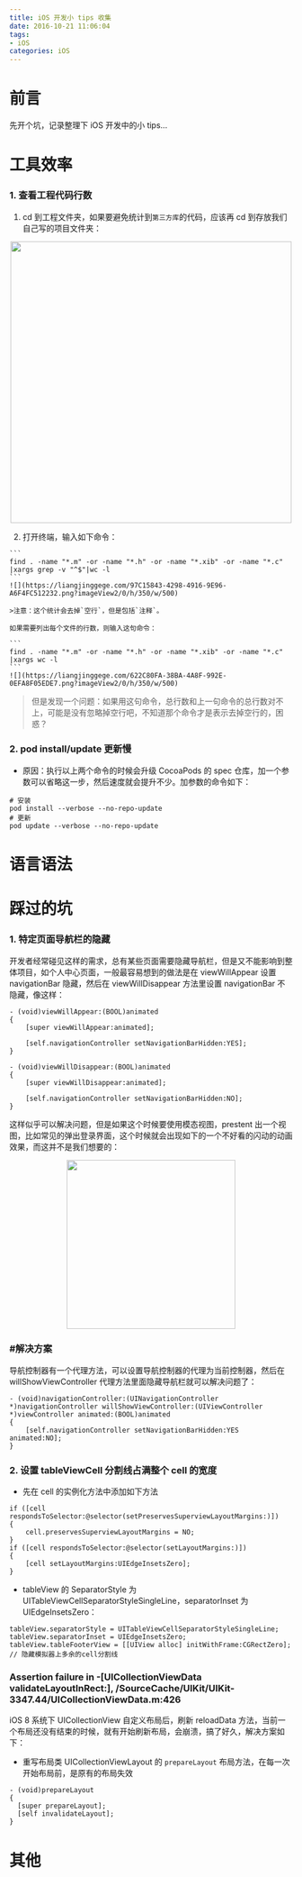 ```yaml
---
title: iOS 开发小 tips 收集
date: 2016-10-21 11:06:04
tags:
- iOS
categories: iOS
---
```

# 前言
先开个坑，记录整理下 iOS 开发中的小 tips...

# 工具效率
### 1. 查看工程代码行数
1. cd 到工程文件夹，如果要避免统计到`第三方库`的代码，应该再 cd 到存放我们自己写的项目文件夹：

<div >
<center>
    <img src="https://liangjinggege.com/4C26F715-EADD-4C10-AA6F-8953C0726C60.png?imageView2/0/h/350" width="500px" >
    </center>
</div>

2. 打开终端，输入如下命令：
<!-- more -->
	```
	find . -name "*.m" -or -name "*.h" -or -name "*.xib" -or -name "*.c" |xargs grep -v "^$"|wc -l 
	```
	![](https://liangjinggege.com/97C15843-4298-4916-9E96-A6F4FC512232.png?imageView2/0/h/350/w/500)
	
	>注意：这个统计会去掉`空行`，但是包括`注释`。
	
	如果需要列出每个文件的行数，则输入这句命令：
	
	```
	find . -name "*.m" -or -name "*.h" -or -name "*.xib" -or -name "*.c" |xargs wc -l   
	```
	![](https://liangjinggege.com/622C80FA-38BA-4A8F-992E-0EFA8F05EDE7.png?imageView2/0/h/350/w/500)
	
>但是发现一个问题：如果用这句命令，总行数和上一句命令的总行数对不上，可能是没有忽略掉空行吧，不知道那个命令才是表示去掉空行的，困惑？
	

### 2. pod install/update 更新慢
- 原因：执行以上两个命令的时候会升级 CocoaPods 的 spec 仓库，加一个参数可以省略这一步，然后速度就会提升不少。加参数的命令如下：

```
# 安装
pod install --verbose --no-repo-update
# 更新
pod update --verbose --no-repo-update

```

# 语言语法






# 踩过的坑
### 1. 特定页面导航栏的隐藏
开发者经常碰见这样的需求，总有某些页面需要隐藏导航栏，但是又不能影响到整体项目，如个人中心页面，一般最容易想到的做法是在 viewWillAppear 设置 navigationBar 隐藏，然后在 viewWillDisappear 方法里设置 navigationBar 不隐藏，像这样：

```
- (void)viewWillAppear:(BOOL)animated
{
    [super viewWillAppear:animated];
    
    [self.navigationController setNavigationBarHidden:YES];
}

- (void)viewWillDisappear:(BOOL)animated
{
    [super viewWillDisappear:animated];
    
    [self.navigationController setNavigationBarHidden:NO];
}
```

这样似乎可以解决问题，但是如果这个时候要使用模态视图，prestent 出一个视图，比如常见的弹出登录界面，这个时候就会出现如下的一个不好看的闪动的动画效果，而这并不是我们想要的：  

<div >
<center>
    <img src="https://liangjinggege.com/0914271803292uou.gif?imageView2/0/h/650" width="300px" >
    </center>
</div>

### **#解决方案**

导航控制器有一个代理方法，可以设置导航控制器的代理为当前控制器，然后在 willShowViewController 代理方法里面隐藏导航栏就可以解决问题了：

```
- (void)navigationController:(UINavigationController *)navigationController willShowViewController:(UIViewController *)viewController animated:(BOOL)animated
{
    [self.navigationController setNavigationBarHidden:YES animated:NO];
}
```

### 2. 设置 tableViewCell 分割线占满整个 cell 的宽度
* 先在 cell 的实例化方法中添加如下方法

```
if ([cell respondsToSelector:@selector(setPreservesSuperviewLayoutMargins:)])
{
    cell.preservesSuperviewLayoutMargins = NO;
}
if ([cell respondsToSelector:@selector(setLayoutMargins:)])
{
    [cell setLayoutMargins:UIEdgeInsetsZero];
}
```

* tableView 的 SeparatorStyle 为 UITableViewCellSeparatorStyleSingleLine，separatorInset 为 UIEdgeInsetsZero：

```
tableView.separatorStyle = UITableViewCellSeparatorStyleSingleLine;
tableView.separatorInset = UIEdgeInsetsZero;
tableView.tableFooterView = [[UIView alloc] initWithFrame:CGRectZero]; // 隐藏模拟器上多余的cell分割线
```


### Assertion failure in -[UICollectionViewData validateLayoutInRect:], /SourceCache/UIKit/UIKit-3347.44/UICollectionViewData.m:426

iOS 8 系统下 UICollectionView 自定义布局后，刷新 reloadData 方法，当前一个布局还没有结束的时候，就有开始刷新布局，会崩溃，搞了好久，解决方案如下：

- 重写布局类 UICollectionViewLayout 的 `prepareLayout` 布局方法，在每一次开始布局前，是原有的布局失效

```
- (void)prepareLayout
{
  [super prepareLayout];
  [self invalidateLayout];
}
```


# 其他
